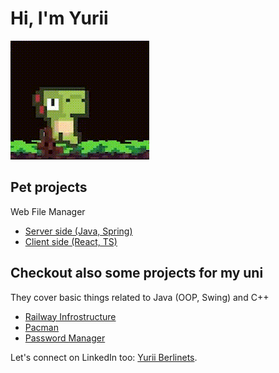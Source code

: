 # Hi, I'm Yurii

![Java Developer](./dinoGif.gif)

## Pet projects
Web File Manager
- [Server side (Java, Spring)](https://github.com/YuBerlinets/Frukhmara)
- [Client side (React, TS)](https://github.com/YuBerlinets/file_manager_front)


## Checkout also some projects for my uni
They cover basic things related to Java (OOP, Swing) and C++
- [Railway Infrostructure](https://github.com/YuBerlinets/Railway_infrastructure)
- [Pacman](https://github.com/YuBerlinets/Pacman)
- [Password Manager](https://github.com/YuBerlinets/Password_Manager)

Let's connect on LinkedIn too: [Yurii Berlinets](https://www.linkedin.com/in/yuriiberlinets/).
